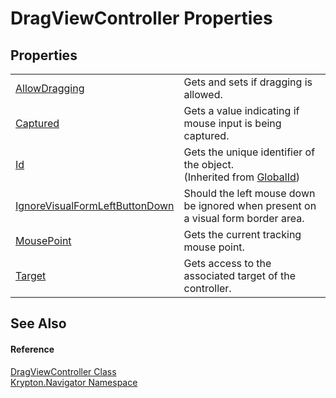 # DragViewController Properties




## Properties
<table>
<tr>
<td><a href="648a04a5-72d3-b1e3-815f-690ad0f8ea61.md">AllowDragging</a></td>
<td>Gets and sets if dragging is allowed.</td></tr>
<tr>
<td><a href="d49f17f4-c220-ec4f-213a-4e633ea249b4.md">Captured</a></td>
<td>Gets a value indicating if mouse input is being captured.</td></tr>
<tr>
<td><a href="71a6846f-bfb6-fb58-b361-6b43ae0583a8.md">Id</a></td>
<td>Gets the unique identifier of the object.<br />(Inherited from <a href="9ef2ca3a-e03e-8927-105a-2f9a6fbdf849.md">GlobalId</a>)</td></tr>
<tr>
<td><a href="1aa630cb-17e0-0b85-17ed-a89e2e13a83f.md">IgnoreVisualFormLeftButtonDown</a></td>
<td>Should the left mouse down be ignored when present on a visual form border area.</td></tr>
<tr>
<td><a href="53e3c587-204b-9297-5107-8c9f6ad083d0.md">MousePoint</a></td>
<td>Gets the current tracking mouse point.</td></tr>
<tr>
<td><a href="d2ccd334-2fe5-709a-61cd-c556dc55d484.md">Target</a></td>
<td>Gets access to the associated target of the controller.</td></tr>
</table>

## See Also


#### Reference
<a href="4c79fefd-c14e-b4de-83fa-875e4578a143.md">DragViewController Class</a>  
<a href="a21ac074-d119-3dc6-bd1c-d3a12c0128bc.md">Krypton.Navigator Namespace</a>  
